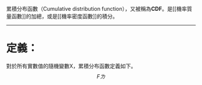累積分布函數（Cumulative distribution function），又被稱為**CDF**。是[[機率質量函數]]的加總，或是[[機率密度函數]]的積分。
- - -
# 定義：
對於所有實數值的隨機變數X，累積分布函數定義如下。
$$
Fㄌ
$$